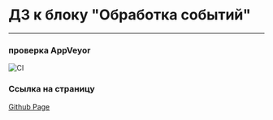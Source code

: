 # ДЗ к блоку "Обработка событий"
---
### **проверка AppVeyor**

![CI](https://github.com/Sinsl/ahj-homework-event/actions/workflows/web.yml/badge.svg)

### **Ссылка на страницу**
[Github Page](https://sinsl.github.io/ahj-homework-event/)